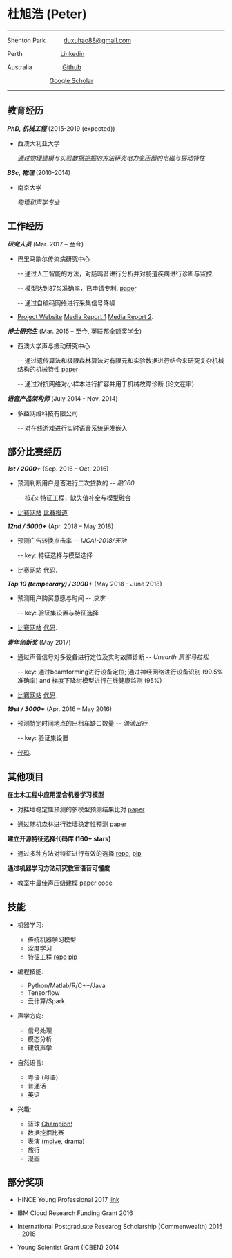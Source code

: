 杜旭浩 (Peter)
============

-------------------     ----------------------------
Shenton Park&emsp;&emsp;&emsp;duxuhao88@gmail.com

Perth&emsp;&emsp;&emsp;&emsp;&emsp;&emsp;   [Linkedin](http://www.linkedin.com/in/duxuhao)

Australia&emsp;&emsp;&emsp;&emsp;&emsp;[Github](https://github.com/duxuhao)

&emsp;&emsp;&emsp;&emsp;&emsp;&emsp;&emsp;[Google Scholar](https://scholar.google.com.au/citations?user=iblQ0AgAAAAJ&hl=en&oi=ao)
-------------------     ----------------------------

教育经历
---------

***PhD, 机械工程*** (2015-2019 (expected))

- 西澳大利亚大学 

    *通过物理建模与实验数据挖掘的方法研究电力变压器的电磁与振动特性*


***BSc, 物理*** (2010-2014)
- 南京大学

    *物理和声学专业*

工作经历
----------

***研究人员*** (Mar. 2017 – 至今)

- 巴里马歇尔传染病研究中心

   -- 通过人工智能的方法，对肠鸣音进行分析并对肠道疾病进行诊断与监控. 
   
   -- 模型达到87%准确率，已申请专利. [paper](https://www.gastrojournal.org/article/S0016-5085(18)34476-7/abstract)
   
   -- 通过自编码网络进行采集信号降噪

* [Project Website](http://crowdresearch.uwa.edu.au/project/noisy-guts-project/)   [Media Report 1](https://thewest.com.au/news/wa/noisy-guts-have-keen-ear-for-stomach-woes-ng-b88449741z)   [Media Report 2](https://particle.scitech.org.au/people/listen-to-your-gut/).

***博士研究生*** (Mar. 2015 – 至今, 英联邦全额奖学金)

- 西澳大学声与振动研究中心

   -- 通过遗传算法和极限森林算法对有限元和实验数据进行结合来研究复杂机械结构的机械特性 [paper](https://arxiv.org/ftp/arxiv/papers/1703/1703.07130.pdf)
   
   -- 通过对抗网络对小样本进行扩容并用于机械故障诊断 (论文在审)

***语音产品架构师*** (July 2014 - Nov. 2014)

- 多益网络科技有限公司

   -- 对在线游戏进行实时语音系统研发嵌入

   
部分比赛经历
----------

***1st / 2000+*** (Sep. 2016 – Oct. 2016)

- 预测判断用户是否进行二次贷款的 -- *融360*

   -- 核心: 特征工程，缺失值补全与模型融合

* [比赛网站](http://openresearch.rong360.com/dataanalysis2016/index/#right-shouye)  [比赛报道](http://news.qlwb.com.cn/2016/1028/762071.shtml)

***12nd / 5000+*** (Apr. 2018 – May 2018)

- 预测广告转换点击率 -- *IJCAI-2018/天池*

   -- key: 特征选择与模型选择

* [比赛网站](https://tianchi.aliyun.com/competition/introduction.htm?spm=5176.11409106.5678.1.70604055JiOpvu&raceId=231647&_lang=en_US)  [代码](https://github.com/duxuhao/Feature-Selection).

***Top 10 (tempeorary) / 3000+*** (May 2018 – June 2018)

- 预测用户购买意愿与时间 -- *京东*

   -- key: 验证集设置与特征选择

* [比赛网站](https://jdata.jd.com/html/detail.html?id=2)  [代码](https://github.com/duxuhao/Feature-Selection).

***青年创新奖*** (May 2017)

- 通过声音信号对多设备进行定位及实时故障诊断 -- *Unearth 黑客马拉松*

   -- key: 通过beamforming进行设备定位; 通过神经网络进行设备识别 (99.5% 准确率) and 梯度下降树模型进行在线健康监测 (95%)

* [比赛网站](https://unearthed.solutions/perth-hackathon-unearths-a-gold-mine-of-valuable-solutions-for-newcrest-and-south32/)  [代码](https://github.com/duxuhao/Hackathon2017Perth).

***19st / 3000+*** (Apr. 2016 – May 2016)

- 预测特定时间地点的出租车缺口数量 -- *滴滴出行*

   -- key: 验证集设置

* [代码](https://github.com/duxuhao/didi---Tech).

其他项目
----------

**在土木工程中应用混合机器学习模型**

- 对挂墙稳定性预测的多模型预测结果比对 [paper](https://ascelibrary.org/doi/full/10.1061/%28ASCE%29CP.1943-5487.0000737)

- 通过随机森林进行挂墙稳定性预测 [paper](https://link.springer.com/article/10.1007%2Fs11069-018-3246-7)

**建立开源特征选择代码库 (160+ stars)**

-  通过多种方法对特征进行有效的选择 [repo](https://github.com/duxuhao/Feature-Selection), [pip](https://pypi.org/project/MLFeatureSelection/)

**通过机器学习方法研究教室语音可懂度**

- 教室中最佳声压级建模 [paper](https://www.sciencedirect.com/science/article/pii/S0003682X15002881) [code](https://github.com/duxuhao/Classroom-Acoustics-Research)


技能
----------------------------------------
* 机器学习:

     * 传统机器学习模型
     * 深度学习
     * 特征工程 [repo](https://github.com/duxuhao/Feature-Selection) [pip](https://pypi.org/project/MLFeatureSelection/)
     
* 编程技能:

     * Python/Matlab/R/C++/Java
     * Tensorflow
     * 云计算/Spark
         
* 声学方向:

     * 信号处理
     * 模态分析
     * 建筑声学
     
* 自然语言:

     * 粤语 (母语)
     * 普通话
     * 英语

* 兴趣:

     * 篮球 [Champion!](https://www.facebook.com/pg/UWABasketballClub/photos/?tab=album&album_id=485737261623448)
     * 数据挖掘比赛
     * 表演 ([moive](http://new-play.tudou.com/v/162380334.html?spm=a2h0k.8191414.0.0&from=s1.8-1-1.2), drama)
     * 旅行
     * 漫画

部分奖项
----------------------------------------

* I-INCE Young Professional 2017 [link](http://i-ince.org/youngprofessionals.php#DEM)

* IBM Cloud Research Funding Grant 2016

* International Postgraduate Researcg Scholarship (Commenwealth) 2015 - 2018

* Young Scientist Grant (ICBEN) 2014
